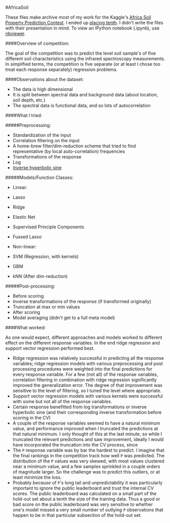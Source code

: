 #AfricaSoil


These files make archive most of my work for the Kaggle's [Africa Soil Property Prediction Contest](https://www.kaggle.com/c/afsis-soil-properties). I ended up [placing tenth](https://www.kaggle.com/c/afsis-soil-properties/leaderboard). I didn't write the files with their presentation in mind. To view an IPython notebook (.ipynb), use [nbviewer](http://nbviewer.ipython.org/github/rileym/AfricaSoil/tree/master/). 

####Overview of competition:

 The goal of the competition was to predict the level soil sample's  of five different soil characteristics using the infrared spectroscopy measurements. In simplified terms, the competition is five separate (or at least I chose too treat each response separately) regression problems.
	
####Observations about the dataset:

 * The data is high dimensional
 * It is split between spectral data and background data (about location, soil depth, etc.)
 * The spectral data is functional data, and so lots of autocorrelation

####What I tried:

#####Preprocessing:

* Standardization of the input
* Correlation filtering on the input
* A home-brew filter/dim-reduction scheme that tried to find representative (by local auto-correlation) frequencies 
* Transformations of the response 
 * Log 
 * [Inverse hyperbolic sine](http://mathworld.wolfram.com/InverseHyperbolicSine.html)
			
#####Models/Function Classes:

 * Linear:
  * Lasso
  * Ridge
  * Elastic Net
  * Supervised Principle Components
  * Fussed Lasso
		
* Non-linear:
 * SVM (Regression, with kernels)
 * GBM
 * kNN (After dim-reduction)
			
#####Post-processing:
 * Before scoring
  * Inverse transformations of the response (if transformed originally)
  * Truncation at max or min values
 * After scoring
  * Model averaging (didn't get to a full meta model)


####What worked:

As one would expect, different approaches and models worked to different effect on the different response variables. In the end ridge regression and support vector regression performed best.

* Ridge regression was relatively successful in predicting all the response variables; ridge regression models with various preprocessing and post processing procedures were weighted into the final predictions for every response variable. For a few (not all) of the response variables, correlation filtering in combination with ridge regression significantly improved the generalization error. The degree of that improvement was sensitive to the level of filtering, so I tuned the level where appropriate. 
* Support vector regression models with various kernels were successful with some but not all of the response variables.
* Certain response benefitted from log transformations or inverse hyperbolic sine (and their corresponding inverse transformation before scoring in the CV)
* A couple of the response variables seemed to have a natural minimum value, and performance improved when I truncated the predictions at that natural minimum. I only thought of this at the last minute, so while I truncated the relevant predictions and saw improvement, ideally I would have incorporated the truncation into the CV process, since 
* The `P` response variable was by bar the hardest to predict. I imagine that the final rankings in the competition track how well `P` was predicted. The distribution of the `P` values was very skewed, with most values clustered near a minimum value, and a few samples sprinkled in a couple orders of magnitude larger. So the challenge was to predict this outliers, or at least minimize the loss.
* Probably *because* of `P`'s long tail and unpredictability it was particularly important to ignore the public leaderboard and trust the internal CV scores. The public leaderboard was calculated on a small part of the hold-out set about a tenth the size of the training data. Thus a good or bad score on the public leaderboard was very sensitive to whether one's model missed a very small number of outlying `P` observations that happen to be in that particular subsection of the hold-out set.
